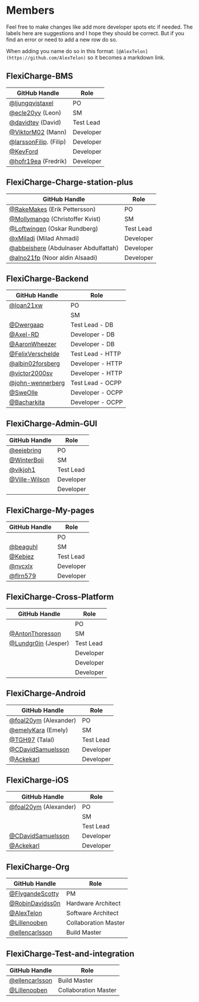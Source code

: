 # Members 
  
 Feel free to make changes like add more developer spots etc if needed. The labels here are suggestions and I hope they should be correct. But if you find an error or need to add a new row do so. 
  
 When adding you name do so in this format: `[@AlexTelon](https://github.com/AlexTelon)` so it becomes a markdown link. 
  
 ## FlexiCharge-BMS 
  
 | GitHub Handle                                             | Role      | 
 | --------------------------------------------------------- | --------- | 
 | [@ljungqvistaxel](https://github.com/ljungqvistaxel)      | PO        | 
 | [@ecle20yy](https://github.com/ecle20yy) (Leon)           | SM        | 
 | [@davidtey](https://github.com/davidtey) (David)          | Test Lead | 
 | [@ViktorM02](https://github.com/ViktorM02) (Mann)         | Developer | 
 | [@larssonFilip](https://github.com/LarssonFilip). (Filip) | Developer | 
 | [@KevFord](https://github.com/KevFord)                    | Developer | 
 | [@hofr19ea](https://github.com/hofr19ea) (Fredrik)        | Developer | 
  
 ## FlexiCharge-Charge-station-plus 
  
 | GitHub Handle                                                         | Role      | 
 | --------------------------------------------------------------------- | --------- | 
 |                                                                       [@RakeMakes](https://github.com/RakeMakes) (Erik Pettersson)       | PO        | 
 | [@Mollymango](https://github.com/Mollymango) (Christoffer Kvist)      | SM        | 
 | [@Loftwingen](https://github.com/Loftwingen) (Oskar Rundberg)         | Test Lead | 
 | [@xMiladi](https://github.com/xmiladi) (Milad Ahmadi)                 | Developer | 
 | [@abbeishere](https://github.com/abbeishere) (Abdulnaser Abdulfattah) | Developer | 
 |  [@alno21fp](https://github.com/alno21fp) (Noor aldin Alsaadi)        | Developer | 
  
 ## FlexiCharge-Backend 
  
 | GitHub Handle                                          | Role             | 
 | ------------------------------------------------------ | ---------------- | 
 | [@loan21xw](https://github.com/loan21xw)               | PO               | 
 |                                                        | SM               | 
 | [@Dwergaap](https://github.com/Dwergaap)               | Test Lead - DB   | 
 | [@Axel-RD](https://github.com/Axel-RD)                 | Developer - DB   | 
 | [@AaronWheezer](https://github.com/AaronWheezer)       | Developer - DB   | 
 | [@FelixVerschelde](https://github.com/FelixVerschelde) | Test Lead - HTTP | 
 | [@albin02forsberg](https://github.com/albin02forsberg) | Developer - HTTP | 
 | [@victor2000sv](https://github.com/victor2000sv)       | Developer - HTTP | 
 | [@john-wennerberg](https://github.com/John-Wennerberg) | Test Lead - OCPP | 
 | [@SweOlle](https://github.com/SweOlle)                 | Developer - OCPP | 
 | [@Bacharkita](https://github.com/Bacharkita)           | Developer - OCPP | 
  
 ## FlexiCharge-Admin-GUI 
  
 | GitHub Handle                                    | Role      | 
 | ------------------------------------------------ | --------- | 
 | [@eejebring](https://github.com/eejebring)       | PO        | 
 | [@WinterBoii](https://github.com/WinterBoii)     | SM | 
 | [@vikjoh1](https://github.com/vikjoh1)           | Test Lead | 
 | [@Ville-Wilson](https://github.com/Ville-Wilson) | Developer | 
 |                                                  | Developer | 
  
 ## FlexiCharge-My-pages 
  
 | GitHub Handle                          | Role      | 
 | -------------------------------------- | --------- | 
 |                                        | PO        | 
 | [@beaguhl](https://github.com/Beaguhl) | SM        | 
 | [@Kebiez](https://github.com/Kebiez)   | Test Lead | 
 | [@nvcxlx](https://github.com/nvcxlx)   | Developer | 
 | [@flrn579](https://github.com/flrn579) | Developer | 
  
 ## FlexiCharge-Cross-Platform 
  
 | GitHub Handle                                        | Role      | 
 | ---------------------------------------------------- | --------- | 
 |                                                      | PO        | 
 | [@AntonThoresson](https://github.com/AntonThoresson) | SM        | 
 | [@Lundgr0in](https://github.com/Lundgr0in) (Jesper)  | Test Lead | 
 |                                                      | Developer | 
 |                                                      | Developer | 
 |                                                      | Developer | 
  
 ## FlexiCharge-Android 
  
 | GitHub Handle                                            | Role      | 
 | -------------------------------------------------------- | --------- | 
 | [@foal20ym](https://github.com/foal20ym) (Alexander)     | PO        | 
 | [@emelyKara](https://github.com/emelyKara) (Emely)       | SM        | 
 | [@TGH97](https://github.com/TGH97) (Talal)              | Test Lead | 
 | [@CDavidSamuelsson](https://github.com/CDavidSamuelsson) | Developer | 
 | [@Ackekarl](https://github.com/Ackekarl)                 | Developer | 
  
 ## FlexiCharge-iOS 
  
 | GitHub Handle                                            | Role      | 
 | -------------------------------------------------------- | --------- | 
 | [@foal20ym](https://github.com/foal20ym) (Alexander)     | PO        | 
 |                                                          | SM        | 
 |                                                          | Test Lead | 
 | [@CDavidSamuelsson](https://github.com/CDavidSamuelsson) | Developer | 
 | [@Ackekarl](https://github.com/Ackekarl)                 | Developer | 
  
 ## FlexiCharge-Org 
  
 | GitHub Handle                                        | Role                 | 
 | ---------------------------------------------------- | -------------------- | 
 | [@FlygandeScotty](https://github.com/FlygandeScotty) | PM                   | 
 | [@RobinDavidss0n](https://github.com/RobinDavidss0n) | Hardware Architect   | 
 | [@AlexTelon](https://github.com/AlexTelon)           | Software Architect   | 
 | [@Lillenooben](https://github.com/Lillenooben)       | Collaboration Master | 
 | [@ellencarlsson](https://github.com/ellencarlsson)   | Build Master         | 
  
 ## FlexiCharge-Test-and-integration 
  
 | GitHub Handle                                      | Role                 | 
 | -------------------------------------------------- | -------------------- | 
 | [@ellencarlsson](https://github.com/ellencarlsson) | Build Master         | 
 | [@Lillenooben](https://github.com/Lillenooben)     | Collaboration Master |